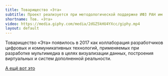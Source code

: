 ```yaml
---
title: Товарищество «Эта»
subtitle: Проект реализуется при методологической поддержке ИФЗ РАН им. О. Ю. Шмидта
shortname: Тов. «Эта»
video: https://media.giphy.com/media/2dGZ5kHU4YXcc/giphy.mp4
layout: default
---
```


Товарищество «Эта» появилось в 2017 как коллаборация разработчиков цифровых и коммуникативных технологий, применяемых при разработке мультимедиа в целях визуализации данных, построения виртуальных и систем дополненной реальности.

[А ещё вот это](hello)
